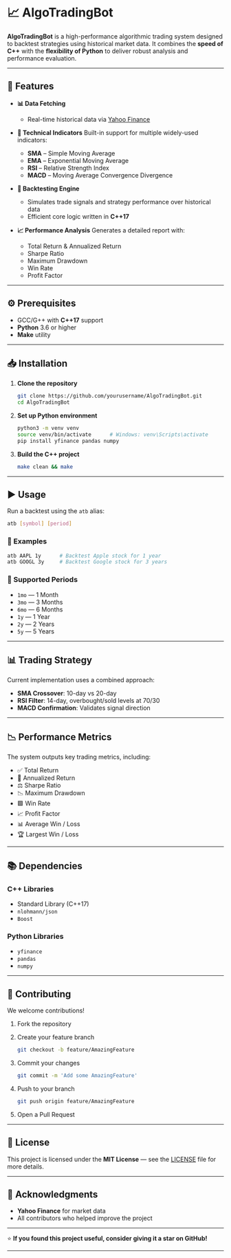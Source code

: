 # 📈 AlgoTradingBot

**AlgoTradingBot** is a high-performance algorithmic trading system designed to backtest strategies using historical market data. It combines the **speed of C++** with the **flexibility of Python** to deliver robust analysis and performance evaluation.

---

## 🚀 Features

* **📊 Data Fetching**

  * Real-time historical data via [Yahoo Finance](https://finance.yahoo.com)

* **📐 Technical Indicators**
  Built-in support for multiple widely-used indicators:

  * **SMA** – Simple Moving Average
  * **EMA** – Exponential Moving Average
  * **RSI** – Relative Strength Index
  * **MACD** – Moving Average Convergence Divergence

* **🧪 Backtesting Engine**

  * Simulates trade signals and strategy performance over historical data
  * Efficient core logic written in **C++17**

* **📈 Performance Analysis**
  Generates a detailed report with:

  * Total Return & Annualized Return
  * Sharpe Ratio
  * Maximum Drawdown
  * Win Rate
  * Profit Factor

---

## ⚙️ Prerequisites

* GCC/G++ with **C++17** support
* **Python** 3.6 or higher
* **Make** utility

---

## 📥 Installation

1. **Clone the repository**

   ```bash
   git clone https://github.com/yourusername/AlgoTradingBot.git
   cd AlgoTradingBot
   ```

2. **Set up Python environment**

   ```bash
   python3 -m venv venv
   source venv/bin/activate      # Windows: venv\Scripts\activate
   pip install yfinance pandas numpy
   ```

3. **Build the C++ project**

   ```bash
   make clean && make
   ```

---

## ▶️ Usage

Run a backtest using the `atb` alias:

```bash
atb [symbol] [period]
```

### 🧾 Examples

```bash
atb AAPL 1y      # Backtest Apple stock for 1 year
atb GOOGL 3y     # Backtest Google stock for 3 years
```

### 📆 Supported Periods

* `1mo` — 1 Month
* `3mo` — 3 Months
* `6mo` — 6 Months
* `1y`  — 1 Year
* `2y`  — 2 Years
* `5y`  — 5 Years

---

## 📊 Trading Strategy

Current implementation uses a combined approach:

* **SMA Crossover**: 10-day vs 20-day
* **RSI Filter**: 14-day, overbought/sold levels at 70/30
* **MACD Confirmation**: Validates signal direction

---

## 📉 Performance Metrics

The system outputs key trading metrics, including:

* ✅ Total Return
* 📆 Annualized Return
* ⚖️ Sharpe Ratio
* 📉 Maximum Drawdown
* 🟩 Win Rate
* 📈 Profit Factor
* 📊 Average Win / Loss
* 🏆 Largest Win / Loss

---

## 📚 Dependencies

### C++ Libraries

* Standard Library (C++17)
* `nlohmann/json`
* `Boost`

### Python Libraries

* `yfinance`
* `pandas`
* `numpy`

---

## 🤝 Contributing

We welcome contributions!

1. Fork the repository
2. Create your feature branch

   ```bash
   git checkout -b feature/AmazingFeature
   ```
3. Commit your changes

   ```bash
   git commit -m 'Add some AmazingFeature'
   ```
4. Push to your branch

   ```bash
   git push origin feature/AmazingFeature
   ```
5. Open a Pull Request

---

## 📄 License

This project is licensed under the **MIT License** — see the [LICENSE](LICENSE) file for more details.

---

## 🙌 Acknowledgments

* **Yahoo Finance** for market data
* All contributors who helped improve the project

---

⭐️ **If you found this project useful, consider giving it a star on GitHub!**

---

